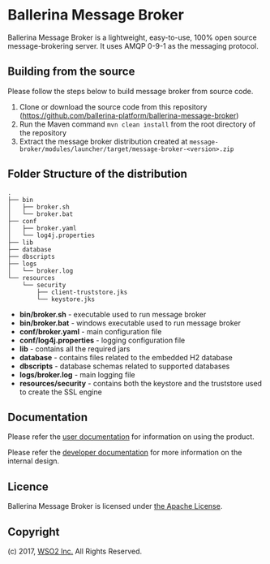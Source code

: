 # Ballerina Message Broker

Ballerina Message Broker is a lightweight, easy-to-use, 100% open source message-brokering server. It uses AMQP 0-9-1 
as the messaging protocol.

## Building from the source

Please follow the steps below to build message broker from source code.

1. Clone or download the source code from this repository (https://github.com/ballerina-platform/ballerina-message-broker)
2. Run the Maven command `mvn clean install` from the root directory of the repository
3. Extract the message broker distribution created at 
`message-broker/modules/launcher/target/message-broker-<version>.zip`

## Folder Structure of the distribution

```
.
├── bin
│   ├── broker.sh
│   └── broker.bat
├── conf
│   ├── broker.yaml
│   └── log4j.properties
├── lib
├── database
├── dbscripts
├── logs
│   └── broker.log
└── resources
    └── security
        ├── client-truststore.jks
        └── keystore.jks

```

- **bin/broker.sh** - executable used to run message broker
- **bin/broker.bat** - windows executable used to run message broker
- **conf/broker.yaml** - main configuration file
- **conf/log4j.properties** - logging configuration file
- **lib** - contains all the required jars
- **database** - contains files related to the embedded H2 database
- **dbscripts** - database schemas related to supported databases
- **logs/broker.log** - main logging file
- **resources/security** - contains both the keystore and the truststore used to create the SSL engine

## Documentation

Please refer the [user documentation](https://github.com/ballerina-platform/ballerina-message-broker/blob/master/docs/user-doc-index.md) for information on using the product.

Please refer the [developer documentation](https://github.com/ballerina-platform/ballerina-message-broker/blob/master/docs/developer-doc-index.md) for more information on the internal design.

## Licence

Ballerina Message Broker is licensed under [the Apache License](http://www.apache.org/licenses/LICENSE-2.0).

## Copyright

(c) 2017, [WSO2 Inc.](http://www.wso2.org) All Rights Reserved.